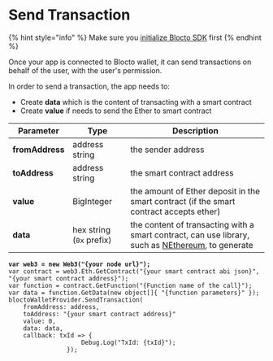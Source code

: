 # Send Transaction

{% hint style="info" %}
Make sure you [initialize Blocto SDK](getting-started.md) first
{% endhint %}

Once your app is connected to Blocto wallet, it can send transactions on behalf of the user, with the user's permission.

In order to send a transaction, the app needs to:

* Create **data** which is the content of transacting with a smart contract
* Create **value** if needs to send the Ether to smart contract

| Parameter       | Type                     | Description                                                                                                                                 |
| --------------- | ------------------------ | ------------------------------------------------------------------------------------------------------------------------------------------- |
| **fromAddress** | address string           | the sender address                                                                                                                          |
| **toAddress**   | address string           | the smart contract address                                                                                                                  |
| **value**       | BigInteger               | the amount of Ether deposit in the smart contract (if the smart contract accepts ether)                                                     |
| **data**        | hex string (`0x` prefix) | the content of transacting with a smart contract, can use library, such as [NEthereum](https://github.com/Nethereum/Nethereum), to generate |

<pre><code><strong>var web3 = new Web3("{your node url}");
</strong>var contract = web3.Eth.GetContract("{your smart contract abi json}", "{your smart contract address}");
var function = contract.GetFunction("{Function name of the call}");
var data = function.GetData(new object[]{ "{function parameters}" });
bloctoWalletProvider.SendTransaction(
    fromAddress: address, 
    toAddress: "{your smart contract address}"
    value: 0, 
    data: data, 
    callback: txId => {
                    Debug.Log("TxId: {txId}");
                });
</code></pre>
